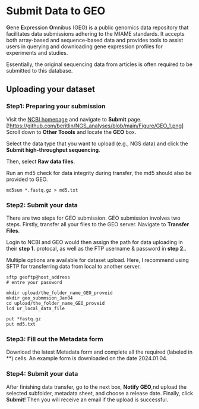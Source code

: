 # Submit Data to GEO


**G**ene **E**xpression **O**mnibus (GEO) is a public genomics data repository that facilitates data submissions adhering to the MIAME standards. It accepts both array-based and sequence-based data and provides tools to assist users in querying and downloading gene expression profiles for experiments and studies.


Essentially, the original sequencing data from articles is often required to be submitted to this database.


## Uploading your dataset
### Step1: Preparing your submission
Visit the [ NCBI homepage](https://www.ncbi.nlm.nih.gov/) and navigate to **Submit** page.
[!https://github.com/beritlin/NGS_analyses/blob/main/Figure/GEO_1.png]
Scroll down to **Other Toools** and locate the **GEO** box.

Select the data type that you want to upload (e.g., NGS data) and click the **Submit high-throughput sequencing**.

Then, select **Raw data files**.

Run an md5 check for data integrity during transfer, the md5 should also be provided to GEO.

```
md5sum *.fastq.gz > md5.txt
```

### Step2: Submit your data
There are two steps for GEO submission. 
GEO submission involves two steps. Firstly, transfer all your files to the GEO server. Navigate to **Transfer Files**.

Login to NCBI and GEO would then assign the path for data uploading in their **step 1.** protocal, as well as the FTP username & password in **step 2.**.

Multiple options are available for dataset upload. Here, I recommend using SFTP for transferring data from local to another server.


```
sftp geoftp@host_address
# entre your password

mkdir upload/the_folder_name_GEO_proveid
mkdir geo_submmsion_Jan04
cd upload/the_folder_name_GEO_proveid
lcd ur_local_data_file

put *fastq.gz
put md5.txt

```


### Step3: Fill out the Metadata form
Download the latest Metadata form and complete all the required (labeled in **) cells. 
An example form is downloaded on the date 2024.01.04.




### Step4: Submit your data
After finishing data transfer, go to the next box, **Notify GEO**,nd upload the selected subfolder, metadata sheet, and choose a release date. 
Finally, click **Submit**! Then you will receive an email if the upload is successful.


